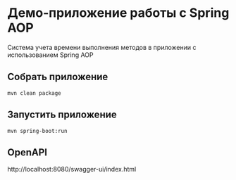 # Демо-приложение работы с Spring AOP

Система учета времени выполнения методов в приложении с использованием Spring AOP

## Собрать приложение
```
mvn clean package
```

## Запустить приложение
```
mvn spring-boot:run
```

## OpenAPI
http://localhost:8080/swagger-ui/index.html